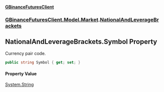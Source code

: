 #### [GBinanceFuturesClient](./index.md 'index')
### [GBinanceFuturesClient.Model.Market](./GBinanceFuturesClient-Model-Market.md 'GBinanceFuturesClient.Model.Market').[NationalAndLeverageBrackets](./GBinanceFuturesClient-Model-Market-NationalAndLeverageBrackets.md 'GBinanceFuturesClient.Model.Market.NationalAndLeverageBrackets')
## NationalAndLeverageBrackets.Symbol Property
Currency pair code.  
```csharp
public string Symbol { get; set; }
```
#### Property Value
[System.String](https://docs.microsoft.com/en-us/dotnet/api/System.String 'System.String')  
